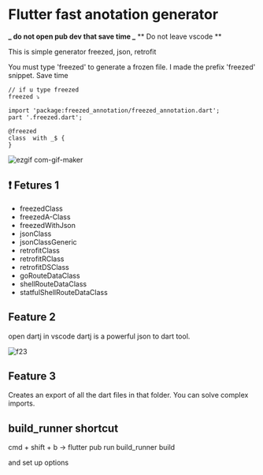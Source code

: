 # Flutter fast anotation generator

**_ do not open pub dev that save time _**
** Do not leave vscode **

This is simple generator freezed, json, retrofit

You must type 'freezed' to generate a frozen file.
I made the prefix 'freezed' snippet.
Save time

```
// if u type freezed
freezed ⤵

import 'package:freezed_annotation/freezed_annotation.dart';
part '.freezed.dart';

@freezed
class  with _$ {
}

```

![ezgif com-gif-maker](https://github.com/BGM-109/flutter-fast-anotation/assets/34917143/ff58e7fc-731b-4b19-b291-bb135815dbcf)

## ❗️ Fetures 1

- freezedClass
- freezedA-Class
- freezedWithJson
- jsonClass
- jsonClassGeneric
- retrofitClass
- retrofitRClass
- retrofitDSClass
- goRouteDataClass
- shellRouteDataClass
- statfulShellRouteDataClass

## Feature 2

open dartj in vscode
dartj is a powerful json to dart tool.

![f23](https://github.com/BGM-109/flutter-fast-anotation/assets/34917143/d576f054-fbba-4657-9d3a-06ce61848c39)

## Feature 3

Creates an export of all the dart files in that folder.
You can solve complex imports.

## build_runner shortcut

cmd + shift + b -> flutter pub run build_runner build

and set up options
